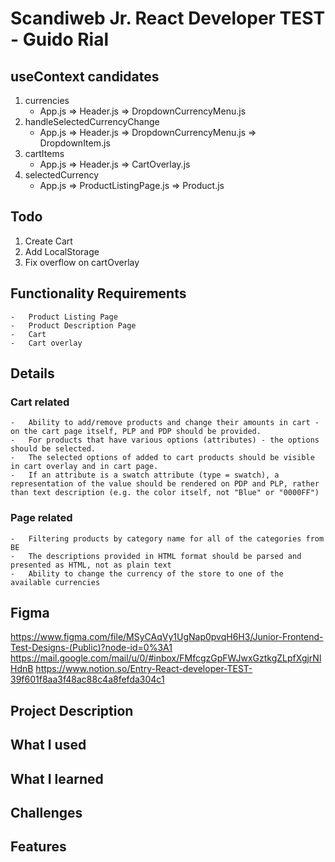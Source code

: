 # Scandiweb Jr. React Developer TEST - Guido Rial

## useContext candidates

1. currencies
    - App.js => Header.js => DropdownCurrencyMenu.js
2. handleSelectedCurrencyChange
    - App.js => Header.js => DropdownCurrencyMenu.js => DropdownItem.js
3. cartItems
    - App.js => Header.js => CartOverlay.js
4. selectedCurrency
    - App.js => ProductListingPage.js => Product.js

## Todo

1. Create Cart
2. Add LocalStorage
3. Fix overflow on cartOverlay

## Functionality Requirements

    -   Product Listing Page
    -   Product Description Page
    -   Cart
    -   Cart overlay

## Details

### Cart related

    -   Ability to add/remove products and change their amounts in cart - on the cart page itself, PLP and PDP should be provided.
    -   For products that have various options (attributes) - the options should be selected.
    -   The selected options of added to cart products should be visible in cart overlay and in cart page.
    -   If an attribute is a swatch attribute (type = swatch), a representation of the value should be rendered on PDP and PLP, rather than text description (e.g. the color itself, not "Blue" or "0000FF")

### Page related

    -   Filtering products by category name for all of the categories from BE
    -   The descriptions provided in HTML format should be parsed and presented as HTML, not as plain text
    -   Ability to change the currency of the store to one of the available currencies

## Figma

https://www.figma.com/file/MSyCAqVy1UgNap0pvqH6H3/Junior-Frontend-Test-Designs-(Public)?node-id=0%3A1
https://mail.google.com/mail/u/0/#inbox/FMfcgzGpFWJwxGztkgZLpfXgjrNlHdnB
https://www.notion.so/Entry-React-developer-TEST-39f601f8aa3f48ac88c4a8fefda304c1

## Project Description

## What I used

## What I learned

## Challenges

## Features

